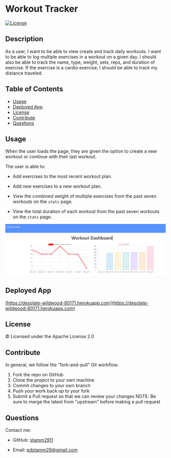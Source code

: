 # Workout Tracker
[![License](https://img.shields.io/badge/License-Apache%202.0-blue.svg)](https://opensource.org/licenses/Apache-2.0)
## Description
 As a user, I want to be able to view create and track daily workouts. I want to be able to log multiple exercises in a workout on a given day. I should also be able to track the name, type, weight, sets, reps, and duration of exercise. If the exercise is a cardio exercise, I should be able to track my distance traveled.

## Table of Contents
- [Usage](#usage)
- [Deployed App](#deployed-app)
- [License](#license)  
- [Contribute](#contribute)
- [Questions](#questions)

## Usage
When the user loads the page, they are given the option to create a new workout or continue with their last workout.

The user is able to:

  * Add exercises to the most recent workout plan.

  * Add new exercises to a new workout plan.

  * View the combined weight of multiple exercises from the past seven workouts on the `stats` page.

  * View the total duration of each workout from the past seven workouts on the `stats` page.

![Deployed application](img/deployed-app.PNG)

## Deployed App
[https://desolate-wildwood-80171.herokuapp.com](https://desolate-wildwood-80171.herokuapp.com)

## License
© Licensed under the Apache License 2.0
## Contribute
In general, we follow the "fork-and-pull" Git workflow.

1. Fork the repo on GitHub
2. Clone the project to your own machine
3. Commit changes to your own branch
4. Push your work back up to your fork
5. Submit a Pull request so that we can review your changes
NOTE: Be sure to merge the latest from "upstream" before making a pull request
## Questions
Contact me:

- GitHub: [stamm2911](https://github.com/stamm2911)

- Email: edstamm29@gmail.com
    